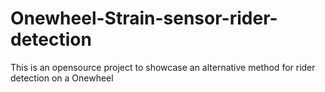 # Onewheel-Strain-sensor-rider-detection
This is an opensource project to showcase an alternative method for rider detection on a Onewheel 
